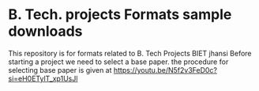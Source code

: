 # B. Tech. projects Formats sample downloads 
This repository is for formats related to B. Tech Projects BIET jhansi
Before starting a project we need to select a base paper. the procedure for selecting base paper is given at
https://youtu.be/N5f2v3FeD0c?si=eH0ETylT_xp1UsJl
